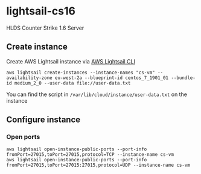 # lightsail-cs16
HLDS Counter Strike 1.6 Server

## Create instance
Create AWS Lightsail instance via [AWS Lightsail CLI](https://docs.aws.amazon.com/cli/latest/reference/lightsail/index.html "AWS Lightsail CLI")
```
aws lightsail create-instances --instance-names "cs-vm" --availability-zone eu-west-2a --blueprint-id centos_7_1901_01 --bundle-id medium_2_0 --user-data file://user-data.txt
```
You can find the script in `/var/lib/cloud/instance/user-data.txt` on the instance

## Configure instance
### Open ports
```
aws lightsail open-instance-public-ports --port-info fromPort=27015,toPort=27015,protocol=TCP --instance-name cs-vm
aws lightsail open-instance-public-ports --port-info fromPort=27015,toPort=27015:27015,protocol=UDP --instance-name cs-vm
```


